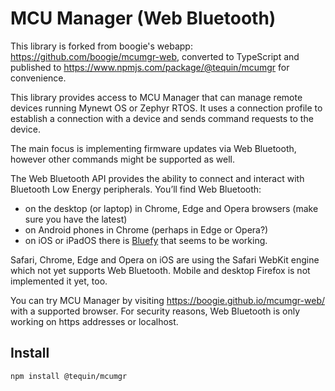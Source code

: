 # MCU Manager (Web Bluetooth)

This library is forked from boogie's webapp: https://github.com/boogie/mcumgr-web, converted to TypeScript and published to https://www.npmjs.com/package/@tequin/mcumgr for convenience.

This library provides access to MCU Manager that can manage remote devices running Mynewt OS or Zephyr RTOS. It uses a connection profile to establish a connection with a device and sends command requests to the device.

The main focus is implementing firmware updates via Web Bluetooth, however other commands might be supported as well.

The Web Bluetooth API provides the ability to connect and interact with Bluetooth Low Energy peripherals. You’ll find Web Bluetooth:

- on the desktop (or laptop) in Chrome, Edge and Opera browsers (make sure you have the latest)
- on Android phones in Chrome (perhaps in Edge or Opera?)
- on iOS or iPadOS there is [Bluefy](https://apps.apple.com/hu/app/bluefy-web-ble-browser/id1492822055) that seems to be working.

Safari, Chrome, Edge and Opera on iOS are using the Safari WebKit engine which not yet supports Web Bluetooth. Mobile and desktop Firefox is not implemented it yet, too.

You can try MCU Manager by visiting https://boogie.github.io/mcumgr-web/ with a supported browser. For security reasons, Web Bluetooth is only working on https addresses or localhost.

## Install

```sh
npm install @tequin/mcumgr
```